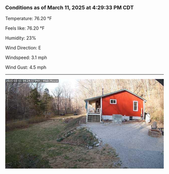 ### Conditions as of March 11, 2025 at 4:29:33 PM CDT 

Temperature: 76.20 &deg;F

Feels like: 76.20 &deg;F

Humidity: 23%

Wind Direction: E

Windspeed: 3.1 mph

Wind Gust: 4.5 mph

---

<img src="./images/latest.jpeg"/>

